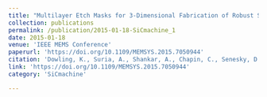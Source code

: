 ```yaml
---
title: "Multilayer Etch Masks for 3-Dimensional Fabrication of Robust Silicon Carbide Microstructures"
collection: publications
permalink: /publication/2015-01-18-SiCmachine_1
date: 2015-01-18
venue: 'IEEE MEMS Conference'
paperurl: 'https://doi.org/10.1109/MEMSYS.2015.7050944'
citation: 'Dowling, K., Suria, A., Shankar, A., Chapin, C., Senesky, D. “Multilayer Etch Masks for 3-Dimensional Fabrication of Robust Silicon Carbide Microstructures”, presented at IEEE MEMS Conference at Estoril, Portugal. Jan 18-22, 2015, pp 284-287., acceptance rate 41%, DOI: 10.1109/MEMSYS.2015.7050944'
link: 'https://doi.org/10.1109/MEMSYS.2015.7050944'
category: 'SiCmachine'

---
```

